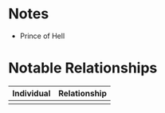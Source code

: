 # Notes
- Prince of Hell

# Notable Relationships
| Individual | Relationship |
| ---------- | ------------ |
|            |              |